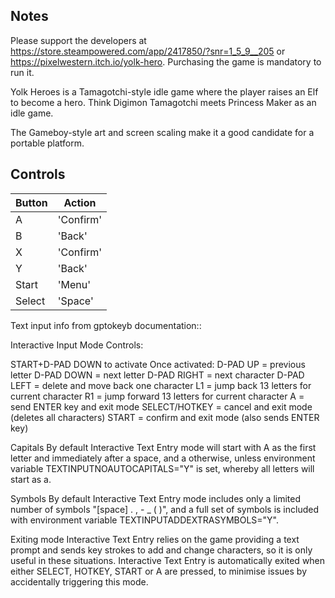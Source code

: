 ## Notes

Please support the developers at https://store.steampowered.com/app/2417850/?snr=1_5_9__205 or https://pixelwestern.itch.io/yolk-hero. Purchasing the game is mandatory to run it.

Yolk Heroes is a Tamagotchi-style idle game where the player raises an Elf to become a hero. Think Digimon Tamagotchi meets Princess Maker as an idle game.

The Gameboy-style art and screen scaling make it a good candidate for a portable platform.

## Controls

| Button | Action |
|--|--| 
|A|'Confirm'|
|B|'Back'|
|X|'Confirm'|
|Y|'Back'|
|Start|'Menu'|
|Select|'Space'|

Text input info from gptokeyb documentation::

Interactive Input Mode Controls:

START+D-PAD DOWN to activate
Once activated:
D-PAD UP = previous letter
D-PAD DOWN = next letter
D-PAD RIGHT = next character
D-PAD LEFT = delete and move back one character
L1 = jump back 13 letters for current character
R1 = jump forward 13 letters for current character
A = send ENTER key and exit mode
SELECT/HOTKEY = cancel and exit mode (deletes all characters)
START = confirm and exit mode (also sends ENTER key)

Capitals
By default Interactive Text Entry mode will start with A as the first letter and immediately after a space, and a otherwise, unless environment variable TEXTINPUTNOAUTOCAPITALS="Y" is set, whereby all letters will start as a.

Symbols
By default Interactive Text Entry mode includes only a limited number of symbols "[space] . , - _ ( )", and a full set of symbols is included with environment variable TEXTINPUTADDEXTRASYMBOLS="Y".

Exiting mode
Interactive Text Entry relies on the game providing a text prompt and sends key strokes to add and change characters, so it is only useful in these situations. Interactive Text Entry is automatically exited when either SELECT, HOTKEY, START or A are pressed, to minimise issues by accidentally triggering this mode.